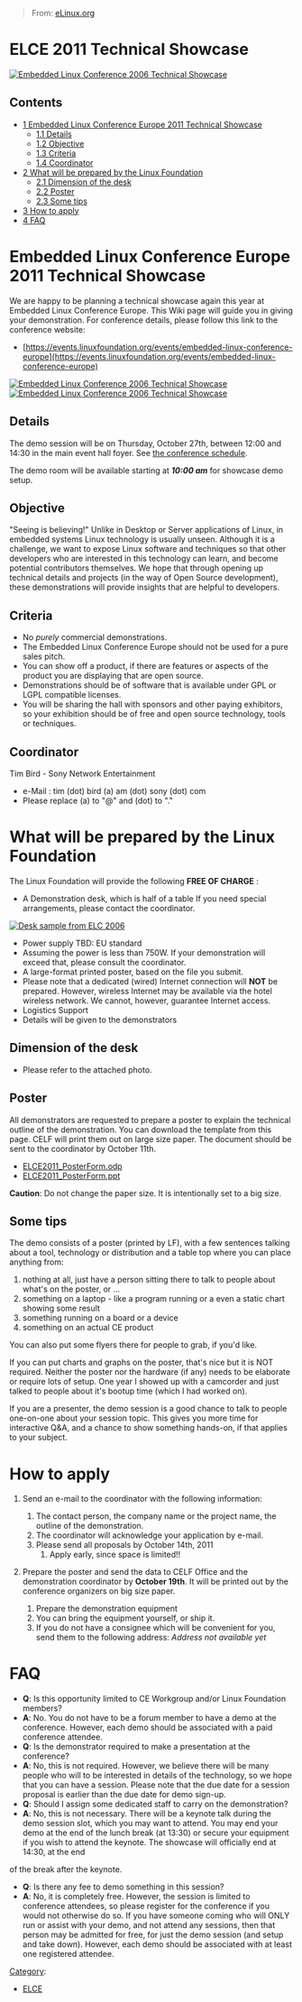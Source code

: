 > From: [eLinux.org](http://eLinux.org/ELCE_2011_Technical_Showcase "http://eLinux.org/ELCE_2011_Technical_Showcase")


# ELCE 2011 Technical Showcase



[![Embedded Linux Conference 2006 Technical
Showcase](http://eLinux.org/images/2/2e/Elc2006-showcase1.jpg)](http://eLinux.org/File:Elc2006-showcase1.jpg "Embedded Linux Conference 2006 Technical Showcase")

## Contents

-   [1 Embedded Linux Conference Europe 2011 Technical
    Showcase](#embedded-linux-conference-europe-2011-technical-showcase)
    -   [1.1 Details](#details)
    -   [1.2 Objective](#objective)
    -   [1.3 Criteria](#criteria)
    -   [1.4 Coordinator](#coordinator)
-   [2 What will be prepared by the Linux
    Foundation](#what-will-be-prepared-by-the-linux-foundation)
    -   [2.1 Dimension of the desk](#dimension-of-the-desk)
    -   [2.2 Poster](#poster)
    -   [2.3 Some tips](#some-tips)
-   [3 How to apply](#how-to-apply)
-   [4 FAQ](#faq)

# Embedded Linux Conference Europe 2011 Technical Showcase

We are happy to be planning a technical showcase again this year at
Embedded Linux Conference Europe. This Wiki page will guide you in
giving your demonstration. For conference details, please follow this
link to the conference website:

-   [https://events.linuxfoundation.org/events/embedded-linux-conference-europe](https://events.linuxfoundation.org/events/embedded-linux-conference-europe)

[![Embedded Linux Conference 2006 Technical
Showcase](http://eLinux.org/images/f/f5/Elc2006-showcase2.jpg)](http://eLinux.org/File:Elc2006-showcase2.jpg "Embedded Linux Conference 2006 Technical Showcase")
[![Embedded Linux Conference 2006 Technical
Showcase](http://eLinux.org/images/d/da/Elc2006-showcase3.jpg)](http://eLinux.org/File:Elc2006-showcase3.jpg "Embedded Linux Conference 2006 Technical Showcase")

## Details

The demo session will be on Thursday, October 27th, between 12:00 and
14:30 in the main event hall foyer. See [the conference
schedule](https://events.linuxfoundation.org/events/embedded-linux-conference-europe/schedule).

The demo room will be available starting at ***10:00 am*** for showcase
demo setup.

## Objective

"Seeing is believing!" Unlike in Desktop or Server applications of
Linux, in embedded systems Linux technology is usually unseen. Although
it is a challenge, we want to expose Linux software and techniques so
that other developers who are interested in this technology can learn,
and become potential contributors themselves. We hope that through
opening up technical details and projects (in the way of Open Source
development), these demonstrations will provide insights that are
helpful to developers.

## Criteria

-   No *purely* commercial demonstrations.
-   The Embedded Linux Conference Europe should not be used for a pure
    sales pitch.
-   You can show off a product, if there are features or aspects of the
    product you are displaying that are open source.
-   Demonstrations should be of software that is available under GPL or
    LGPL compatible licenses.
-   You will be sharing the hall with sponsors and other paying
    exhibitors, so your exhibition should be of free and open source
    technology, tools or techniques.

## Coordinator

Tim Bird - Sony Network Entertainment

-   e-Mail : tim (dot) bird (a) am (dot) sony (dot) com
-   Please replace (a) to "@" and (dot) to "."

# What will be prepared by the Linux Foundation

The Linux Foundation will provide the following **FREE OF CHARGE** :

-   A Demonstration desk, which is half of a table
    If you need special arrangements, please contact the coordinator.

[![Desk sample from ELC
2006](http://eLinux.org/images/e/eb/Elc2006-showcase-desksample.jpg)](http://eLinux.org/File:Elc2006-showcase-desksample.jpg "Desk sample from ELC 2006")

-   Power supply TBD: EU standard
-   Assuming the power is less than 750W. If your demonstration will
    exceed that, please consult the coordinator.
-   A large-format printed poster, based on the file you submit.
-   Please note that a dedicated (wired) Internet connection will
    **NOT** be prepared. However, wireless Internet may be available via
    the hotel wireless network. We cannot, however, guarantee Internet
    access.
-   Logistics Support
-   Details will be given to the demonstrators

## Dimension of the desk

-   Please refer to the attached photo.

## Poster

All demonstrators are requested to prepare a poster to explain the
technical outline of the demonstration. You can download the template
from this page. CELF will print them out on large size paper. The
document should be sent to the coordinator by October 11th.

-   [ELCE2011\_PosterForm.odp](http://eLinux.org/images/d/d4/ELCE2011_PosterForm.odp "ELCE2011 PosterForm.odp")
-   [ELCE2011\_PosterForm.ppt](http://eLinux.org/images/e/e9/ELCE2011_PosterForm.ppt "ELCE2011 PosterForm.ppt")

**Caution**: Do not change the paper size. It is intentionally set to a
big size.

## Some tips

The demo consists of a poster (printed by LF), with a few sentences
talking about a tool, technology or distribution and a table top where
you can place anything from:

1.  nothing at all, just have a person sitting there to talk to people
    about what's on the poster, or ...
2.  something on a laptop - like a program running or a even a static
    chart showing some result
3.  something running on a board or a device
4.  something on an actual CE product

You can also put some flyers there for people to grab, if you'd like.

If you can put charts and graphs on the poster, that's nice but it is
NOT required. Neither the poster nor the hardware (if any) needs to be
elaborate or require lots of setup. One year I showed up with a
camcorder and just talked to people about it's bootup time (which I had
worked on).

If you are a presenter, the demo session is a good chance to talk to
people one-on-one about your session topic. This gives you more time for
interactive Q&A, and a chance to show something hands-on, if that
applies to your subject.

# How to apply

1.  Send an e-mail to the coordinator with the following information:
    1.  The contact person, the company name or the project name, the
        outline of the demonstration.
    2.  The coordinator will acknowledge your application by e-mail.
    3.  Please send all proposals by October 14th, 2011
        1.  Apply early, since space is limited!!

2.  Prepare the poster and send the data to CELF Office and the
    demonstration coordinator by **October 19th**. It will be printed
    out by the conference organizers on big size paper.
    1.  Prepare the demonstration equipment
    2.  You can bring the equipment yourself, or ship it.
    3.  If you do not have a consignee which will be convenient for you,
        send them to the following address: *Address not available yet*

# FAQ

-   **Q**: Is this opportunity limited to CE Workgroup and/or Linux
    Foundation members?
-   **A**: No. You do not have to be a forum member to have a demo at
    the conference. However, each demo should be associated with a paid
    conference attendee.
-   **Q**: Is the demonstrator required to make a presentation at the
    conference?
-   **A**: No, this is not required. However, we believe there will be
    many people who will to be interested in details of the technology,
    so we hope that you can have a session. Please note that the due
    date for a session proposal is earlier than the due date for demo
    sign-up.
-   **Q**: Should I assign some dedicated staff to carry on the
    demonstration?
-   **A**: No, this is not necessary. There will be a keynote talk
    during the demo session slot, which you may want to attend. You may
    end your demo at the end of the lunch break (at 13:30) or secure
    your equipment if you wish to attend the keynote. The showcase will
    officially end at 14:30, at the end

of the break after the keynote.

-   **Q**: Is there any fee to demo something in this session?
-   **A**: No, it is completely free. However, the session is limited to
    conference attendees, so please register for the conference if you
    would not otherwise do so. If you have someone coming who will ONLY
    run or assist with your demo, and not attend any sessions, then that
    person may be admitted for free, for just the demo session (and
    setup and take down). However, each demo should be associated with
    at least one registered attendee.


[Category](http://eLinux.org/Special:Categories "Special:Categories"):

-   [ELCE](http://eLinux.org/Category:ELCE "Category:ELCE")

